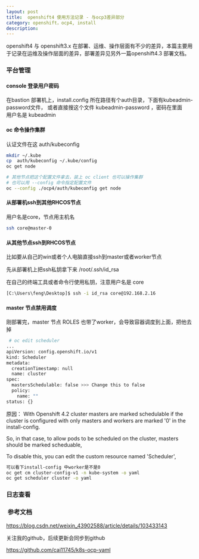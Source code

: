 ```yaml
---
layout: post
title:  openshift4 使用方法记录 - 与ocp3差异部分
category: openshift，ocp4, install 
description: 
---
```


openshift4 与 openshift3.x 在部署、运维、操作层面有不少的差异，本篇主要用于记录在运维及操作层面的差异，部署差异见另外一篇openshift4.3 部署文档。


### 平台管理

#### console 登录用户密码
在bastion 部署机上，install.config 所在路径有个auth目录，下面有kubeadmin-password文件， 或者直接搜这个文件 kubeadmin-password ，密码在里面  
用户名是 kubeadmin

#### oc 命令操作集群
认证文件在这 auth/kubeconfig

```bash
mkdir ~/.kube
cp  auth/kubeconfig ~/.kube/config
oc get node

# 其他节点把这个配置文件拿去，装上 oc client 也可以操作集群
# 也可以用 --config 命令指定配置文件
oc --config ./ocp4/auth/kubeconfig get node
```

#### 从部署机ssh到其他RHCOS节点

用户名是core，节点用主机名
```bash
ssh core@master-0 
```

#### 从其他节点ssh到RHCOS节点
比如要从自己的win或者个人电脑直接ssh到master或者worker节点

先从部署机上把ssh私钥拿下来 /root/.ssh/id_rsa

在自己的终端工具或者命令行使用私钥，注意用户名是 core

```bash
[C:\Users\feng\Desktop]$ ssh -i id_rsa core@192.168.2.16

```

#### master 节点禁用调度
刚部署完，master 节点 ROLES 也带了worker，会导致容器调度到上面，把他去掉

```bash
 # oc edit scheduler
...
apiVersion: config.openshift.io/v1
kind: Scheduler
metadata:
  creationTimestamp: null
  name: cluster
spec:
  mastersSchedulable: false >>> Change this to false
  policy:
    name: ""
status: {}
```

原因： 
With Openshift 4.2 cluster masters are marked schedulable if the cluster is configured with only masters and workers are marked '0' in the install-config.

So, in that case, to allow pods to be scheduled on the cluster, masters should be marked scheduable,

To disable this, you can edit the custom resource named 'Scheduler',

```bash
可以看下install-config 中worker是不是0
oc get cm cluster-config-v1 -n kube-system -o yaml
oc get scheduler cluster -o yaml
```

#### 


### 日志查看




###  参考文档
https://blog.csdn.net/weixin_43902588/article/details/103433143


关注我的github，后续更新会同步到github

https://github.com/cai11745/k8s-ocp-yaml

